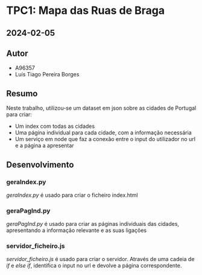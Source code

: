 # TPC1: Mapa das Ruas de Braga

## 2024-02-05

## Autor
- A96357
- Luís Tiago Pereira Borges

## Resumo
    
Neste trabalho, utilizou-se um dataset em json sobre as cidades de Portugal para criar:
- Um index com todas as cidades
- Uma página individual para cada cidade, com a informação necessária
- Um serviço em node que faz a conexão entre o input do utilizador no url e a página a apresentar

## Desenvolvimento

### geraIndex.py
*geraIndex.py* é usado para criar o ficheiro index.html

### geraPagInd.py
*geraPagInd.py* é usado para criar as páginas individuais das cidades, apresentando a informação relevante e as suas ligações

### servidor_ficheiro.js
*servidor_ficheiro.js* é usado para criar o servidor. Através de uma cadeia de *if* e *else if*, identifica o input no url e devolve a página correspondente.